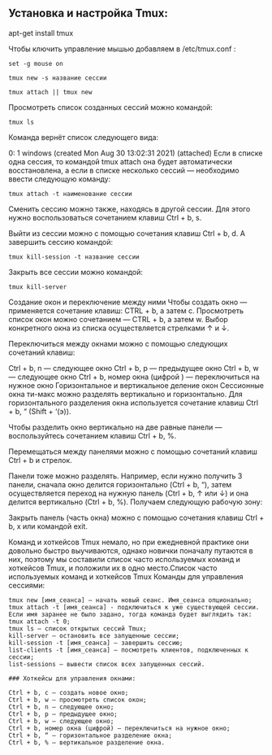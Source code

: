 
## Установка и настройка Tmux:
apt-get install tmux

Чтобы ключить управление мышью добавляем в /etc/tmux.conf :
```
set -g mouse on
```
```
tmux new -s название сессии
```
``` 
tmux attach || tmux new
```

Просмотреть список созданных сессий можно командой:
```
tmux ls
```
Команда вернёт список следующего вида:

0: 1 windows (created Mon Aug 30 13:02:31 2021) (attached)
Если в списке одна сессия, то командой tmux attach она будет автоматически восстановлена, а если в списке несколько сессий — необходимо ввести следующую команду:
```
tmux attach -t наименование сессии
```

Сменить сессию можно также, находясь в другой сессии. Для этого нужно воспользоваться сочетанием клавиш Ctrl + b, s.


Выйти из сессии можно с помощью сочетания клавиш Ctrl + b, d. А завершить сессию командой:
```
tmux kill-session -t название сессии
```
Закрыть все сессии можно командой:
```
tmux kill-server
```
Создание окон и переключение между ними
Чтобы создать окно — применяется сочетание клавиш: CTRL + b, а затем c. Просмотреть список окон можно сочетанием — CTRL + b, а затем w. Выбор конкретного окна из списка осуществляется стрелками ↑ и ↓.

Переключиться между окнами можно с помощью следующих сочетаний клавиш:

Ctrl + b, n — следующее окно
Ctrl + b, p — предыдущее окно
Ctrl + b, w — следующее окно
Ctrl + b, номер окна (цифрой ) — переключиться на нужное окно
Горизонтальное и вертикальное деление окон
Сессионные окна ти-макс можно разделять вертикально и горизонтально. Для горизонтального разделения окна используется сочетание клавиш Ctrl + b, “ (Shift + ‘(э)).


Чтобы разделить окно вертикально на две равные панели — воспользуйтесь сочетанием клавиш Ctrl + b, %.


Перемещаться между панелями можно с помощью сочетаний клавиш Ctrl + b и стрелок.

Панели тоже можно разделять. Например, если нужно получить 3 панели, сначала окно делится горизонтально (Ctrl + b, “), затем осуществляется переход на нужную панель (Ctrl + b, ↑ или ↓) и она делится вертикально (Ctrl + b, %). Получаем следующую рабочую зону:


Закрыть панель (часть окна) можно с помощью сочетания клавиш Ctrl + b, x или командой exit.

Команд и хоткейсов Tmux немало, но при ежедневной практике они довольно быстро выучиваются, однако новички поначалу путаются в них, поэтому мы составили список часто используемых команд и хоткейсов Tmux, и положили их в одно место.Список часто используемых команд и хоткейсов Tmux
Команды для управления сессиями:

    tmux new [имя_сеанса] — начать новый сеанс. Имя_сеанса опционально;
    tmux attach -t [имя_сеанса] - подключиться к уже существующей сессии. Если имя заранее не было задано, тогда команда будет выглядить так: tmux attach -t 0;
    tmux ls — список открытых сессий Tmux;
    kill-server — остановить все запущенные сессии;
    kill-session -t [имя_сеанса] — завершить сессию;
    list-clients -t [имя_сеанса] — посмотреть клиентов, подключенных к сессии;
    list-sessions — вывести список всех запущенных сессий.
    
    ### Хоткейсы для управления окнами:

    Ctrl + b, c — создать новое окно;
    Ctrl + b, w — просмотреть список окон;
    Ctrl + b, n — следующее окно;
    Ctrl + b, p — предыдущее окно;
    Ctrl + b, w — следующее окно;
    Ctrl + b, номер окна (цифрой) — переключиться на нужное окно;
    Ctrl + b, “ — горизонтальное разделение окна;
    Ctrl + b, % — вертикальное разделение окна.